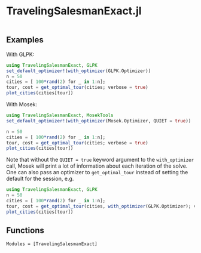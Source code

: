 # TravelingSalesmanExact.jl

```@index
```

## Examples

With GLPK:

```julia
using TravelingSalesmanExact, GLPK
set_default_optimizer!(with_optimizer(GLPK.Optimizer))
n = 50
cities = [ 100*rand(2) for _ in 1:n];
tour, cost = get_optimal_tour(cities; verbose = true)
plot_cities(cities[tour])
```

With Mosek:

```julia
using TravelingSalesmanExact, MosekTools
set_default_optimizer!(with_optimizer(Mosek.Optimizer, QUIET = true))

n = 50
cities = [ 100*rand(2) for _ in 1:n];
tour, cost = get_optimal_tour(cities; verbose = true)
plot_cities(cities[tour])
```

Note that without the `QUIET = true` keyword argument to the `with_optimizer` call, Mosek will print a lot of information about each iteration of the solve. One can also pass an optimizer to `get_optimal_tour` instead of setting the default for the session, e.g.

```julia
using TravelingSalesmanExact, GLPK
n = 50
cities = [ 100*rand(2) for _ in 1:n];
tour, cost = get_optimal_tour(cities, with_optimizer(GLPK.Optimizer); verbose = true)
plot_cities(cities[tour])
```


## Functions


```@autodocs
Modules = [TravelingSalesmanExact]
```
